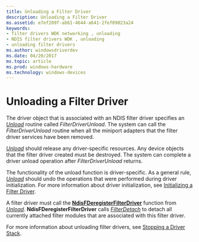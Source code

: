 ```yaml
---
title: Unloading a Filter Driver
description: Unloading a Filter Driver
ms.assetid: e7ef209f-ab61-4644-a641-2fef09023a24
keywords:
- filter drivers WDK networking , unloading
- NDIS filter drivers WDK , unloading
- unloading filter drivers
ms.author: windowsdriverdev
ms.date: 04/20/2017
ms.topic: article
ms.prod: windows-hardware
ms.technology: windows-devices
---
```


# Unloading a Filter Driver





The driver object that is associated with an NDIS filter driver specifies an [*Unload*](https://msdn.microsoft.com/library/windows/hardware/ff564886) routine called *FilterDriverUnload*. The system can call the *FilterDriverUnload* routine when all the miniport adapters that the filter driver services have been removed.

[*Unload*](https://msdn.microsoft.com/library/windows/hardware/ff564886) should release any driver-specific resources. Any device objects that the filter driver created must be destroyed. The system can complete a driver unload operation after *FilterDriverUnload* returns.

The functionality of the unload function is driver-specific. As a general rule, [*Unload*](https://msdn.microsoft.com/library/windows/hardware/ff564886) should undo the operations that were performed during driver initialization. For more information about driver initialization, see [Initializing a Filter Driver](initializing-a-filter-driver.md).

A filter driver must call the [**NdisFDeregisterFilterDriver**](https://msdn.microsoft.com/library/windows/hardware/ff561800) function from [*Unload*](https://msdn.microsoft.com/library/windows/hardware/ff564886). **NdisFDeregisterFilterDriver** calls [*FilterDetach*](https://msdn.microsoft.com/en-us/library/windows/hardware/ff549918) to detach all currently attached filter modules that are associated with this filter driver.

For more information about unloading filter drivers, see [Stopping a Driver Stack](stopping-a-driver-stack.md).
